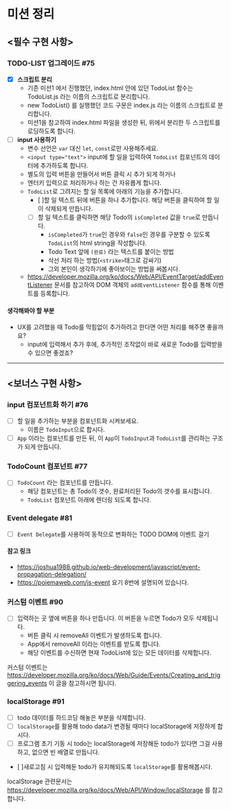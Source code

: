 # 미션 정리

## <필수 구현 사항>

### TODO-LIST 업그레이드 #75

- [x] **스크립트 분리**
  - 기존 미션1 에서 진행했던, index.html 안에 있던 TodoList 함수는 TodoList.js 라는 이름의 스크립트로 분리합니다.
  - new TodoList() 를 실행했던 코드 구문은 index.js 라는 이름의 스크립트로 분리합니다.
  - 미션1을 참고하여 index.html 파일을 생성한 뒤, 위에서 분리한 두 스크립트를 로딩하도록 합니다.
- [ ] **input 사용하기**
  - 변수 선언은 `var` 대신 `let`, `const`로만 사용해주세요.
  - `<input type="text">` input에 할 일을 입력하여 `TodoList` 컴포넌트의 데이터에 추가하도록 합니다.
  - 별도의 입력 버튼을 만들어서 버튼 클릭 시 추가 되게 하거나
  - 엔터키 입력으로 처리하거나 하는 건 자유롭게 합니다.
  - `TodoList`로 그려지는 할 일 목록에 아래의 기능을 추가합니다.
    - [ ]할 일 텍스트 뒤에 버튼을 하나 추가합니다. 해당 버튼을 클릭하여 할 일이 삭제되게 만듭니다.
    - [ ] 할 일 텍스트를 클릭하면 해당 Todo의 `isCompleted` 값을 `true`로 만듭니다.
      - `isCompleted`가 `true`인 경우와 `false`인 경우를 구분할 수 있도록 `TodoList`의 html string을 작성합니다.
      - Todo Text 앞에 `(완료)` 라는 텍스트를 붙이는 방법
      - 삭선 처리 하는 방법(`<strike>`태그로 감싸기)
      - 그외 본인이 생각하기에 좋아보이는 방법을 써봅시다.
  - https://developer.mozilla.org/ko/docs/Web/API/EventTarget/addEventListener 문서를 참고하여 DOM 객체의 `addEventListener` 함수를 통해 이벤트를 등록합니다.

#### 생각해봐야 할 부분

- UX를 고려했을 때 Todo를 막힘없이 추가하려고 한다면 어떤 처리를 해주면 좋을까요?
  - input에 입력해서 추가 후에, 추가적인 조작없이 바로 새로운 Todo를 입력받을 수 있으면 좋겠죠?

---

## <보너스 구현 사항>

### input 컴포넌트화 하기 #76

- [ ] 할 일을 추가하는 부분을 컴포넌트화 시켜보세요.
  - 이름은 `TodoInput`으로 합시다.
- [ ] `App` 이라는 컴포넌트를 만든 뒤, 이 `App`이 `TodoInput`과 `TodoList`를 관리하는 구조가 되게 만듭니다.

### TodoCount 컴포넌트 #77

- [ ] `TodoCount` 라는 컴포넌트를 만듭니다.
  - 해당 컴포넌트는 총 Todo의 갯수, 완료처리된 Todo의 갯수를 표시합니다.
  - `TodoList` 컴포넌트 아래에 렌더링 되도록 합니다.

### Event delegate #81

- [ ] `Event Delegate`를 사용하여 동적으로 변화하는 TODO DOM에 이벤트 걸기

#### 참고 링크

- https://joshua1988.github.io/web-development/javascript/event-propagation-delegation/
- https://poiemaweb.com/js-event 요기 8번에 설명되어 있습니다.

### 커스텀 이벤트 #90

- [ ] 입력하는 곳 옆에 버튼을 하나 만듭니다. 이 버튼을 누르면 Todo가 모두 삭제됩니다.
  - 버튼 클릭 시 removeAll 이벤트가 발생하도록 합니다.
  - App에서 removeAll 이라는 이벤트를 받도록 합니다.
  - 해당 이벤트를 수신하면 현재 TodoList에 있는 모든 데이터를 삭제합니다.

커스텀 이벤트는 https://developer.mozilla.org/ko/docs/Web/Guide/Events/Creating_and_triggering_events 이 글을 참고하시면 됩니다.

### localStorage #91

- [ ] todo 데이터를 하드코딩 해놓은 부분을 삭제합니다.
- [ ] `localStorage`를 활용해 todo data가 변경될 때마다 localStorage에 저장하게 합시다.
- [ ] 프로그램 초기 기동 시 todo는 localStorage에 저장해둔 todo가 있다면 그걸 사용하고, 없으면 빈 배열로 만듭니다.
- [ ]새로고침 시 입력해둔 todo가 유지해되도록 `localStorage`를 활용해봅시다.

localStorage 관련문서는 https://developer.mozilla.org/ko/docs/Web/API/Window/localStorage 를 참고합니다.
